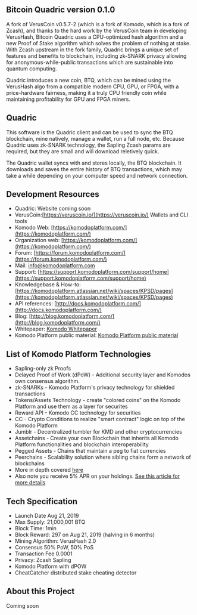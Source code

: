 ## Bitcoin Quadric version 0.1.0

A fork of VerusCoin v0.5.7-2 (which is a fork of Komodo, which is a fork of Zcash), and thanks to the hard work by the VerusCoin team in developing VerusHash, Bitcoin Quadric uses a CPU-optimized hash algorithm and a new Proof of Stake algorithm which solves the problem of nothing at stake. With Zcash upstream in the fork family, Quadric brings a unique set of features and benefits to blockchain, including zk-SNARK privacy allowing for anonymous-while-public transactions which are sustainable into quantum computing. 

Quadric introduces a new coin, BTQ, which can be mined using the VerusHash algo from a compatible modern CPU, GPU, or FPGA, with a price-hardware fairness, making it a truly CPU friendly coin while maintaining profitability for GPU and FPGA miners.

## Quadric
This software is the Quadric client and can be used to sync the BTQ blockchain, mine natively, manage a wallet, run a full node, etc. Because Quadric uses zk-SNARK technology, the Sapling Zcash params are required, but they are small and will download reletively quick.

The Quadric wallet syncs with and stores locally, the BTQ blockchain. It downloads and saves the entire history of BTQ transactions, which may take a while depending on your computer speed and network connection.

## Development Resources
- Quadric: Website coming soon
- VerusCoin:[https://veruscoin.io/](https://veruscoin.io/) Wallets and CLI tools
- Komodo Web: [https://komodoplatform.com/](https://komodoplatform.com/)
- Organization web: [https://komodoplatform.com/](https://komodoplatform.com/)
- Forum: [https://forum.komodoplatform.com/](https://forum.komodoplatform.com/)
- Mail: [info@komodoplatform.com](mailto:info@komodoplatform.com)
- Support: [https://support.komodoplatform.com/support/home](https://support.komodoplatform.com/support/home)
- Knowledgebase & How-to: [https://komodoplatform.atlassian.net/wiki/spaces/KPSD/pages](https://komodoplatform.atlassian.net/wiki/spaces/KPSD/pages)
- API references: [http://docs.komodoplatform.com/](http://docs.komodoplatform.com/)
- Blog: [http://blog.komodoplatform.com/](http://blog.komodoplatform.com/)
- Whitepaper: [Komodo Whitepaper](https://komodoplatform.com/wp-content/uploads/2018/03/2018-03-12-Komodo-White-Paper-Full.pdf)
- Komodo Platform public material: [Komodo Platform public material](https://docs.google.com/document/d/1AbhWrtagu4vYdkl-vsWz-HSNyNvK-W-ZasHCqe7CZy0)

## List of Komodo Platform Technologies
- Sapling-only zk Proofs
- Delayed Proof of Work (dPoW) - Additional security layer and Komodos own consensus algorithm.
- zk-SNARKs - Komodo Platform's privacy technology for shielded transactions
- Tokens/Assets Technology - create "colored coins" on the Komodo Platform and use them as a layer for securites
- Reward API - Komodo CC technology for securities
- CC - Crypto Conditions to realize "smart contract" logic on top of the Komodo Platform
- Jumblr - Decentralized tumbler for KMD and other cryptocurrencies
- Assetchains - Create your own Blockchain that inherits all Komodo Platform functionalities and blockchain interoperability
- Pegged Assets - Chains that maintain a peg to fiat currencies
- Peerchains - Scalability solution where sibling chains form a network of blockchains
- More in depth covered [here](https://docs.google.com/document/d/1AbhWrtagu4vYdkl-vsWz-HSNyNvK-W-ZasHCqe7CZy0)
- Also note you receive 5% APR on your holdings.
[See this article for more details](https://komodoplatform.atlassian.net/wiki/spaces/KPSD/pages/20480015/Claim+KMD+Interest+in+Agama)

## Tech Specification
- Launch Date Aug 21, 2019
- Max Supply: 21,000,001 BTQ
- Block Time: 1min
- Block Reward: 297 on Aug 21, 2019 (halving in 6 months)
- Mining Algorithm: VerusHash 2.0
- Consensus 50% PoW, 50% PoS
- Transaction Fee 0.0001
- Privacy: Zcash Sapling
- Komodo Platform with dPOW
- CheatCatcher distributed stake cheating detector

## About this Project
Coming soon
